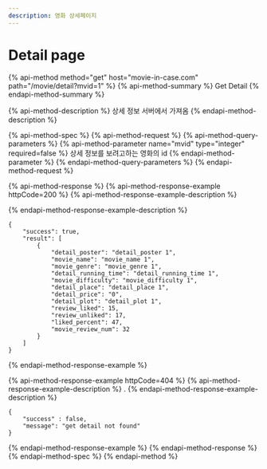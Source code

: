```yaml
---
description: 영화 상세페이지
---
```


# Detail page

{% api-method method="get" host="movie-in-case.com" path="/movie/detail?mvid=1" %}
{% api-method-summary %}
Get Detail
{% endapi-method-summary %}

{% api-method-description %}
상세 정보 서버에서 가져옴
{% endapi-method-description %}

{% api-method-spec %}
{% api-method-request %}
{% api-method-query-parameters %}
{% api-method-parameter name="mvid" type="integer" required=false %}
상세 정보를 보려고하는 영화의 id
{% endapi-method-parameter %}
{% endapi-method-query-parameters %}
{% endapi-method-request %}

{% api-method-response %}
{% api-method-response-example httpCode=200 %}
{% api-method-response-example-description %}

{% endapi-method-response-example-description %}

```
{
    "success": true,
    "result": [
        {
            "detail_poster": "detail_poster 1",
            "movie_name": "movie_name 1",
            "movie_genre": "movie_genre 1",
            "detail_running_time": "detail_running_time 1",
            "movie_difficulty": "movie_difficulty 1",
            "detail_place": "detail_place 1",
            "detail_price": "0",
            "detail_plot": "detail_plot 1",
            "review_liked": 15,
            "review_unliked": 17,
            "liked_percent": 47,
            "movie_review_num": 32
        }
    ]
}
```
{% endapi-method-response-example %}

{% api-method-response-example httpCode=404 %}
{% api-method-response-example-description %}
.
{% endapi-method-response-example-description %}

```
{   
    "success" : false, 
    "message": "get detail not found"
}
```
{% endapi-method-response-example %}
{% endapi-method-response %}
{% endapi-method-spec %}
{% endapi-method %}



